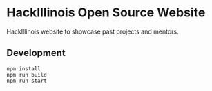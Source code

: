 HackIllinois Open Source Website
================================

HackIllinois website to showcase past projects and mentors.

Development
-----------

```
npm install
npm run build
npm run start
```
